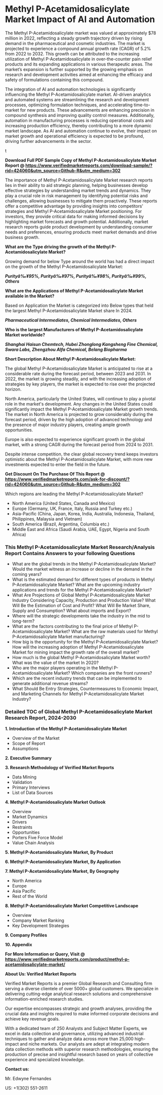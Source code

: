 <meta name="title" content="Global Methyl P-Acetamidosalicylate Market Impact of AI and Automation"><meta name="description" content="The Methyl P-Acetamidosalicylate market was valued at approximately $78 million in 2022, reflecting a steady growth trajectory driven by rising demand in the pharmaceu"><meta name="title" content="Methyl P-Acetamidosalicylate Market Size, Share, Scope, Trends, Growth, Opportunities, Analysis, Forecast"><h1>Methyl P-Acetamidosalicylate Market Impact of AI and Automation</h1><p>The Methyl P-Acetamidosalicylate market was valued at approximately $78 million in 2022, reflecting a steady growth trajectory driven by rising demand in the pharmaceutical and cosmetic industries. The market is projected to experience a compound annual growth rate (CAGR) of 5.2% from 2022 to 2032. This growth can be attributed to the increasing utilization of Methyl P-Acetamidosalicylate in over-the-counter pain relief products and its expanding applications in various therapeutic areas. The market’s expansion is further supported by the growing emphasis on research and development activities aimed at enhancing the efficacy and safety of formulations containing this compound.</p><p>The integration of AI and automation technologies is significantly influencing the Methyl P-Acetamidosalicylate market. AI-driven analytics and automated systems are streamlining the research and development processes, optimizing formulation techniques, and accelerating time-to-market for new products. These advancements are enhancing precision in compound synthesis and improving quality control measures. Additionally, automation in manufacturing processes is reducing operational costs and increasing production efficiency, thereby contributing to a more dynamic market landscape. As AI and automation continue to evolve, their impact on market growth and operational efficiency is expected to be profound, driving further advancements in the sector.</p>t</p><p id="" class=""><strong>Download Full PDF Sample Copy of Methyl P-Acetamidosalicylate Market Report @ <a href="https://www.verifiedmarketreports.com/download-sample/?rid=424060&utm_source=Github-R&utm_medium=302" target="_blank">https://www.verifiedmarketreports.com/download-sample/?rid=424060&utm_source=Github-R&utm_medium=302</a></strong></p><p>The importance of&nbsp;Methyl P-Acetamidosalicylate Market research reports lies in their ability to aid strategic planning, helping businesses develop effective strategies by understanding market trends and dynamics. They play a crucial role in risk management by identifying potential risks and challenges, allowing businesses to mitigate them proactively. These reports offer a competitive advantage by providing insights into competitors' strategies and Methyl P-Acetamidosalicylate Market positioning. For investors, they provide critical data for making informed decisions by highlighting market forecasts and growth potential. Additionally, market research reports guide product development by understanding consumer needs and preferences, ensuring products meet market demands and drive business growth.</p><p><strong>What are the&nbsp;Type driving the growth of the Methyl P-Acetamidosalicylate Market?</strong></p><p id="" class="">Growing demand for below Type around the world has had a direct impact on the growth of the Methyl P-Acetamidosalicylate Market:</p><em><strong>Purityâ‰¥95%, Purityâ‰¥97%, Purityâ‰¥98%, Purityâ‰¥99%, Others</strong></em></p><strong>What are the&nbsp;Applications&nbsp;of Methyl P-Acetamidosalicylate Market available in the Market?</strong></p><p id="" class="">Based on Application the Market is categorized into Below types that held the largest Methyl P-Acetamidosalicylate Market share In 2024.</p><em><strong>Pharmaceutical Intermediates, Chemical Intermediates, Others</strong></em></p><strong>Who is the largest Manufacturers of Methyl P-Acetamidosalicylate Market worldwide?</strong></p><p><em><strong>Shanghai Haisun Chemtech, Hubei Zhonglong Kangsheng Fine Chemical, Swara Labs, Zhengzhou Alfa Chemical, Belang Biopharma</strong></em></p><p id="" class=""><strong>Short Description About Methyl P-Acetamidosalicylate Market:</strong></p><p>The global Methyl P-Acetamidosalicylate Market is anticipated to rise at a considerable rate during the forecast period, between 2023 and 2031. In 2022, the market is growing steadily, and with the increasing adoption of strategies by key players, the market is expected to rise over the projected horizon.</p><p>North America, particularly the United States, will continue to play a pivotal role in the market's development. Any changes in the United States could significantly impact the Methyl P-Acetamidosalicylate Market growth trends. The market in North America is projected to grow considerably during the forecast period, driven by the high adoption of advanced technology and the presence of major industry players, creating ample growth opportunities.</p><p>Europe is also expected to experience significant growth in the global market, with a strong CAGR during the forecast period from 2024 to 2031.</p><p>Despite intense competition, the clear global recovery trend keeps investors optimistic about the Methyl P-Acetamidosalicylate Market, with more new investments expected to enter the field in the future.</p><p id="" class=""><strong>Get Discount On The Purchase Of This Report @ <a href="https://www.verifiedmarketreports.com/ask-for-discount/?rid=424060&utm_source=Github-R&utm_medium=302" target="_blank">https://www.verifiedmarketreports.com/ask-for-discount/?rid=424060&utm_source=Github-R&utm_medium=302</a></strong></p>Which regions are leading the Methyl P-Acetamidosalicylate Market?</p><ul><li>North America (United States, Canada and Mexico)</li><li>Europe (Germany, UK, France, Italy, Russia and Turkey etc.)</li><li>Asia-Pacific (China, Japan, Korea, India, Australia, Indonesia, Thailand, Philippines, Malaysia and Vietnam)</li><li>South America (Brazil, Argentina, Columbia etc.)</li><li>Middle East and Africa (Saudi Arabia, UAE, Egypt, Nigeria and South Africa)</li></ul><h3 id="" class="">This Methyl P-Acetamidosalicylate Market Research/Analysis Report Contains Answers to your following Questions</h3><ul><li>What are the global trends in the Methyl P-Acetamidosalicylate Market? Would the market witness an increase or decline in the demand in the coming years?</li><li>What is the estimated demand for different types of products in Methyl P-Acetamidosalicylate Market? What are the upcoming industry applications and trends for the Methyl P-Acetamidosalicylate Market?</li><li>What Are Projections of Global Methyl P-Acetamidosalicylate Market Industry Considering Capacity, Production and Production Value? What Will Be the Estimation of Cost and Profit? What Will Be Market Share, Supply and Consumption? What about imports and Export?</li><li>Where will the strategic developments take the industry in the mid to long-term?</li><li>What are the factors contributing to the final price of Methyl P-Acetamidosalicylate Market? What are the raw materials used for Methyl P-Acetamidosalicylate Market manufacturing?</li><li>How big is the opportunity for the Methyl P-Acetamidosalicylate Market? How will the increasing adoption of Methyl P-Acetamidosalicylate Market for mining impact the growth rate of the overall market?</li><li>How much is the global Methyl P-Acetamidosalicylate Market worth? What was the value of the market In 2020?</li><li>Who are the major players operating in the Methyl P-Acetamidosalicylate Market? Which companies are the front runners?</li><li>Which are the recent industry trends that can be implemented to generate additional revenue streams?</li><li>What Should Be Entry Strategies, Countermeasures to Economic Impact, and Marketing Channels for Methyl P-Acetamidosalicylate Market Industry?</li></ul><h3 id="" class="">Detailed TOC of Global Methyl P-Acetamidosalicylate Market Research Report, 2024-2030</h3><p id="" class=""><strong>1. Introduction of the Methyl P-Acetamidosalicylate Market</strong></p><ul><li>Overview of the Market</li><li>Scope of Report</li><li>Assumptions</li></ul><p id="" class=""><strong>2. Executive Summary</strong></p><p id="" class=""><strong>3. Research Methodology of Verified Market Reports</strong></p><ul><li>Data Mining</li><li>Validation</li><li>Primary Interviews</li><li>List of Data Sources</li></ul><p id="" class=""><strong>4. Methyl P-Acetamidosalicylate Market Outlook</strong></p><ul><li>Overview</li><li>Market Dynamics</li><li>Drivers</li><li>Restraints</li><li>Opportunities</li><li>Porters Five Force Model</li><li>Value Chain Analysis</li></ul><p id="" class=""><strong>5. Methyl P-Acetamidosalicylate Market, By Product</strong></p><p id="" class=""><strong>6. Methyl P-Acetamidosalicylate Market, By Application</strong></p><p id="" class=""><strong>7. Methyl P-Acetamidosalicylate Market, By Geography</strong></p><ul><li>North America</li><li>Europe</li><li>Asia Pacific</li><li>Rest of the World</li></ul><p id="" class=""><strong>8. Methyl P-Acetamidosalicylate Market Competitive Landscape</strong></p><ul><li>Overview</li><li>Company Market Ranking</li><li>Key Development Strategies</li></ul><p id="" class=""><strong>9. Company Profiles</strong></p><p id="" class=""><strong>10. Appendix</strong></p><p id="" class=""><strong>For More Information or Query, Visit @ <a href="https://www.verifiedmarketreports.com/product/methyl-p-acetamidosalicylate-market/" target="_blank">https://www.verifiedmarketreports.com/product/methyl-p-acetamidosalicylate-market/</a></strong></p><p id="" class=""><strong>About Us: Verified Market Reports</strong></p><p id="" class="">Verified Market Reports is a premier Global Research and Consulting firm serving a diverse clientele of over 5000+ global customers. We specialize in delivering cutting-edge analytical research solutions and comprehensive information-enriched research studies.</p><p id="" class="">Our expertise encompasses strategic and growth analyses, providing the crucial data and insights required to make informed corporate decisions and achieve key revenue goals.</p><p id="" class="">With a dedicated team of 250 Analysts and Subject Matter Experts, we excel in data collection and governance, utilizing advanced industrial techniques to gather and analyze data across more than 25,000 high-impact and niche markets. Our analysts are adept at integrating modern data collection methods with superior research methodologies, ensuring the production of precise and insightful research based on years of collective experience and specialized knowledge.</p><p id="" class=""><strong>Contact us:</strong></p><p id="" class="">Mr. Edwyne Fernandes</p><p id="" class="">US: +1(302) 551-2611</p>